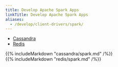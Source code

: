 ```yaml
---
title: Develop Apache Spark Apps
linkTitle: Develop Apache Spark Apps
aliases:
  - /develop/client-drivers/spark/
---
```


<ul class="nav nav-tabs nav-tabs-yb">
  <li class="active">
    <a href="#cql">
      <i class="icon-cassandra" aria-hidden="true"></i>
      Cassandra
    </a>
  </li>
  <li >
    <a href="#redis">
      <i class="icon-redis" aria-hidden="true"></i>
      Redis
    </a>
  </li>
</ul>

<div class="tab-content">
  <div id="cql" class="tab-pane fade in active">
    {{% includeMarkdown "cassandra/spark.md" /%}}
  </div>
  <div id="redis" class="tab-pane fade">
    {{% includeMarkdown "redis/spark.md" /%}}
  </div>
</div>